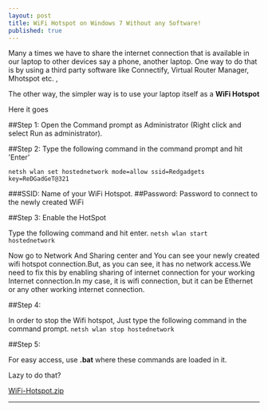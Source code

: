 ```yaml
---
layout: post
title: WiFi Hotspot on Windows 7 Without any Software!
published: true
---
```

Many a times we have to share the internet connection that is available in our laptop to other devices say a phone, another laptop. One way to do that is by using a third party software like Connectify, Virtual Router Manager, Mhotspot etc. ,

The other way, the simpler way is to use your laptop itself as a **WiFi Hotspot**

Here it goes

##Step 1: 
Open the Command prompt as Administrator (Right click and select Run as administrator).

##Step 2:
Type the following command in the command prompt and hit 'Enter'


<code>netsh wlan set hostednetwork mode=allow ssid=Redgadgets  key=ReDGadGeT@321</code>


###SSID: 
Name of your WiFi Hotspot.
##Password: 
Password to connect to the newly created WiFi

##Step 3:
Enable the HotSpot

Type the following command and hit enter.
<code>netsh wlan start hostednetwork</code>

Now go to Network And Sharing center and You can see your newly created wifi hotspot connection.But, as you can see, it has no network access.We need to fix this by enabling sharing of internet connection for your working Internet connection.In my case, it is wifi connection, but it can be Ethernet or any other working internet connection.

##Step 4: 

In order to stop the Wifi hotspot, Just type the following command in the command prompt.
<code>netsh wlan stop hostednetwork</code>



##Step 5:

For easy access, use **.bat** where these commands are loaded in it.

Lazy to do that?

[WiFi-Hotspot.zip](/files/WiFi-HotSpot.zip)
                                                         
-------------------------
